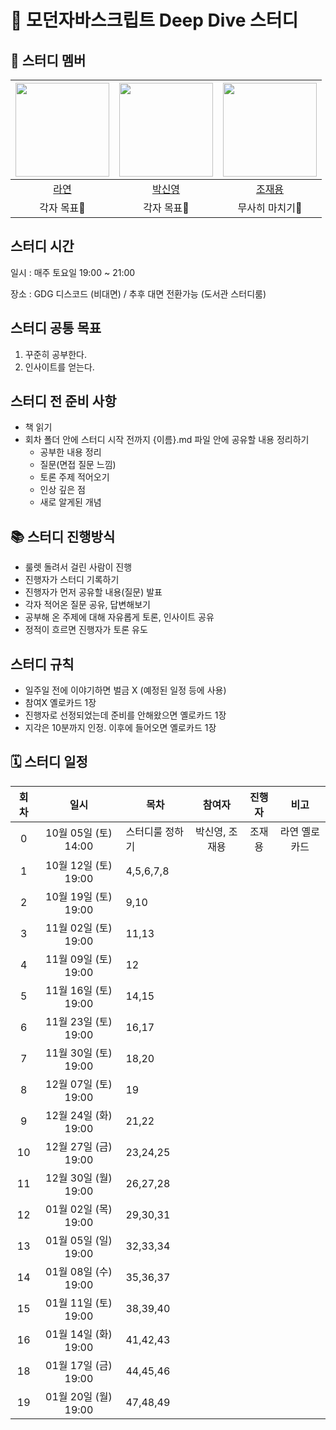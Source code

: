 # 💙 모던자바스크립트 Deep Dive 스터디

## 🐥 스터디 멤버

| <img src="https://avatars.githubusercontent.com/u/86452280?v=4" width="150" height="150"/> |                                      <img src="https://avatars.githubusercontent.com/u/92427132?v=4" width="150" height="150"/> |                                      <img src="https://avatars.githubusercontent.com/u/66457807?v=4" width="150" height="150"/> |
|:------------------:|:---------------------------:|:---------------------------:|
|[라연](https://github.com/Youn-Rha)|[박신영](https://github.com/parknew0)|[조재용](https://github.com/WithJo)|
|각자 목표🤔|각자 목표🧐|무사히 마치기🤯|


## 스터디 시간

일시 : 매주 토요일 19:00 ~ 21:00

장소 : GDG 디스코드 (비대면) / 추후 대면 전환가능 (도서관 스터디룸)

## 스터디 공통 목표

1. 꾸준히 공부한다.
2. 인사이트를 얻는다.

## 스터디 전 준비 사항

- 책 읽기
- 회차 폴더 안에 스터디 시작 전까지 {이름}.md 파일 안에 공유할 내용 정리하기
  - 공부한 내용 정리
  - 질문(면접 질문 느낌)
  - 토론 주제 적어오기
  - 인상 깊은 점
  - 새로 알게된 개념

## 📚 스터디 진행방식

- 룰렛 돌려서 걸린 사람이 진행
- 진행자가 스터디 기록하기
- 진행자가 먼저 공유할 내용(질문) 발표
- 각자 적어온 질문 공유, 답변해보기
- 공부해 온 주제에 대해 자유롭게 토론, 인사이트 공유
- 정적이 흐르면 진행자가 토론 유도

## 스터디 규칙

- 일주일 전에 이야기하면 벌금 X (예정된 일정 등에 사용)
- 참여X 옐로카드 1장
- 진행자로 선정되었는데 준비를 안해왔으면 옐로카드 1장
- 지각은 10분까지 인정. 이후에 들어오면 옐로카드 1장

## 🗓 스터디 일정

| 회차  | 일시                 | 목차                 | 참여자                | 진행자            | 비고                       |
|:----:|:-------------------:|--------------------|:-------------------:|:---------------:|:-----------------------:|
| 0    | 10월 05일 (토) 14:00 | 스터디룰 정하기          | 박신영, 조재용          | 조재용           | 라연 옐로카드               |
| 1    | 10월 12일 (토) 19:00 | 4,5,6,7,8            |                     |                 |                         |
| 2    | 10월 19일 (토) 19:00 | 9,10                 |                     |                 |                         |
| 3    | 11월 02일 (토) 19:00 | 11,13                |                     |                 |                         |
| 4    | 11월 09일 (토) 19:00 | 12                   |                     |                 |                         |
| 5    | 11월 16일 (토) 19:00 | 14,15                |                     |                 |                         |
| 6    | 11월 23일 (토) 19:00 | 16,17                |                     |                 |                         |
| 7    | 11월 30일 (토) 19:00 | 18,20                |                     |                 |                         |
| 8    | 12월 07일 (토) 19:00 | 19                   |                     |                 |                         |
| 9    | 12월 24일 (화) 19:00 | 21,22                |                     |                 |                         |
| 10   | 12월 27일 (금) 19:00 | 23,24,25             |                     |                 |                         |
| 11   | 12월 30일 (월) 19:00 | 26,27,28             |                     |                 |                         |
| 12   | 01월 02일 (목) 19:00 | 29,30,31             |                     |                 |                         |
| 13   | 01월 05일 (일) 19:00 | 32,33,34             |                     |                 |                         |
| 14   | 01월 08일 (수) 19:00 | 35,36,37             |                     |                 |                         |
| 15   | 01월 11일 (토) 19:00 | 38,39,40             |                     |                 |                         |
| 16   | 01월 14일 (화) 19:00 | 41,42,43             |                     |                 |                         |
| 18   | 01월 17일 (금) 19:00 | 44,45,46             |                     |                 |                         |
| 19   | 01월 20일 (월) 19:00 | 47,48,49             |                     |                 |                         |


